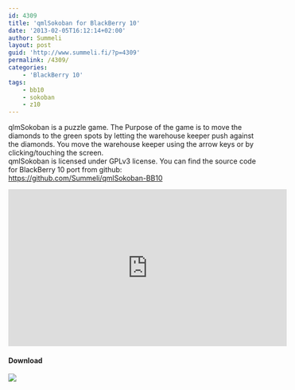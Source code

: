 ```yaml
---
id: 4309
title: 'qmlSokoban for BlackBerry 10'
date: '2013-02-05T16:12:14+02:00'
author: Summeli
layout: post
guid: 'http://www.summeli.fi/?p=4309'
permalink: /4309/
categories:
    - 'BlackBerry 10'
tags:
    - bb10
    - sokoban
    - z10
---
```


qlmSokoban is a puzzle game. The Purpose of the game is to move the diamonds to the green spots by letting the warehouse keeper push against the diamonds. You move the warehouse keeper using the arrow keys or by clicking/touching the screen.  
qmlSokoban is licensed under GPLv3 license. You can find the source code for BlackBerry 10 port from github: <https://github.com/Summeli/qmlSokoban-BB10>  
<iframe allowfullscreen="" frameborder="0" height="315" loading="lazy" src="https://www.youtube.com/embed/lp3_LH8JqcI" width="560"></iframe>

#### Download

[![](http://www.summeli.com/wp-content/uploads/2013/02/BB-World_Get-It_BLK-Box-300x103.png)](http://appworld.blackberry.com/webstore/content/19228955)